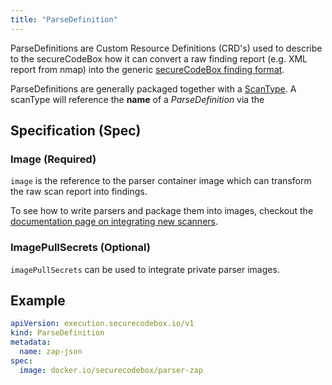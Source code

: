 ```yaml
---
title: "ParseDefinition"
---
```


ParseDefinitions are Custom Resource Definitions (CRD's) used to describe to the secureCodeBox how it can convert a raw finding report (e.g. XML report from nmap) into the generic [secureCodeBox finding format](/docs/api/finding).

ParseDefinitions are generally packaged together with a [ScanType](https://docs.securecodebox.io/docs/crds/scan-type).
A scanType will reference the **name** of a *ParseDefinition* via the 

## Specification (Spec)

### Image (Required)

`image` is the reference to the parser container image which can transform the raw scan report into findings.

To see how to write parsers and package them into images, checkout the [documentation page on integrating new scanners](docs/contributing/integrating-a-scanner).

### ImagePullSecrets (Optional)

`imagePullSecrets` can be used to integrate private parser images.

## Example

```yaml
apiVersion: execution.securecodebox.io/v1
kind: ParseDefinition
metadata:
  name: zap-json
spec:
  image: docker.io/securecodebox/parser-zap
```
